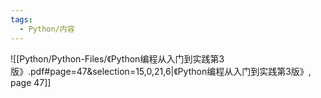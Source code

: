 ```yaml
---
tags:
  - Python/内容
---
```

![[Python/Python-Files/《Python编程从入门到实践第3版》.pdf#page=47&selection=15,0,21,6|《Python编程从入门到实践第3版》, page 47]]